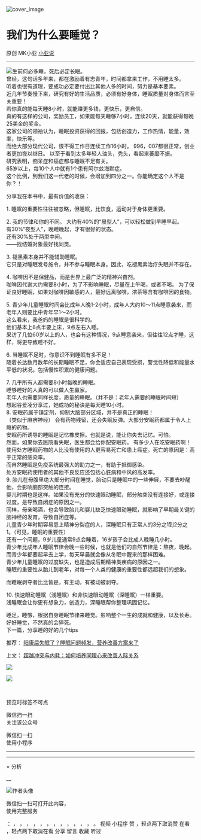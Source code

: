 ![cover_image](https://mmbiz.qpic.cn/mmbiz_jpg/A8SKDch4cJHB3vzfWd7hzIZSh2aM4xMiax3FzgjtFiaR2PdWQr4oUlt3tcsDibZusiahMPXshtJb6p715K5W5USShg/0?wx_fmt=jpeg)

#  我们为什么要睡觉？

原创  MK小亚  [ 小亚说 ](javascript:void\(0\);)

__ _ _ _ _

![](https://mmbiz.qpic.cn/mmbiz_jpg/A8SKDch4cJHB3vzfWd7hzIZSh2aM4xMiapibkMsrxExKibCQGPwv9eogkMEiaLB16GNfQUjBiaXdON2sV13oTUOqrZQ/640?wx_fmt=jpeg)
​  生前何必多睡，死后必定长眠。  
曾经，这句话多年来，都在激励着有志青年，时间都拿来工作，不用睡太多。  
听着也很有道理，要成功必定要付出比其他人多的时间，努力是基本要素。  
近几年节奏慢下来，研究有好的生活品质，必须有好身体，睡眠质量对身体而言至关重要！  
若你真的能每天睡8小时，就能赚更多钱，更快乐，更自信。  
真的有这样的公司，奖励员工，如果能每天睡够7小时，连续20天，就能获得每晚25美金的奖金。  
这家公司的领袖认为，睡眠投资获得的回报，包括创造力，工作热情，能量，效率，快乐等。  
而绝大部分现代公司，恨不得工作日连续工作16小时。  996，007都很正常，创业者更加夜以继日。  以至于看到太多年轻人油头，秃头，看起来萎靡不振。  
研究表明，痴呆症和癌症都与睡眠不足有关。  
65岁以上，每10个人中就有1个患有阿尔兹海默症。  
这个比例，到我们这一代老的时候，会增加到四分之一。你能确定这个人不是你？！  
  
分享我在本书中，最有价值的收获：  
  
1\.  睡眠的重要性往往被忽略，但睡眠，比饮食，运动对于身体更重要。  
  
2\.  我的节律和你的不同。  大约有40%的“晨型人”，可以轻松做到早睡早起。  
有30%“夜型人”，晚睡晚起，才有很好的状态。  
还有30%处于两型中间。  
——找结婚对象最好找同类。  
  
3\.  褪黑素本身并不能辅助睡眠。  
它只是对睡眠发号施令，并不参与睡眠本身。因此，吃褪黑素治疗失眠并不存在。  
  
4\.  咖啡因不是保健品，而是世界上最广泛的精神兴奋剂。  
咖啡因代谢大约需要8小时，为了不影响睡眠，尽量在上午喝，或者不喝。  为了保证良好睡眠，如果对咖啡因敏感的人，最好远离咖啡，浓茶等含有咖啡因的食物。  
  
5\.  青少年儿童睡眠时间会比成年人晚1-2小时，成年人大约10～11点睡意袭来，而老年人则要比中青年早1～2小时。  
这么看来，我爸妈的睡眠是很科学的。  
他们基本上8点半要上床，9点左右入睡。  
采访了几位60岁以上的人，也会有这种情况，9点睡意袭来，但往往12点才睡，这样，将更导致睡不好。  
  
6\.  当睡眠不足时，你意识不到睡眠有多不足！  
随着长达数月数年的长期睡眠不足，你会适应自己表现受损，警觉性降低和能量水平低的状况。包括慢性积累的健康问题。  
  
7\.  几乎所有人都需要8小时每晚的睡眠。  
睡够睡好的人真的可以做人生赢家。  
老年人也需要同样长度，质量的睡眠。（并不是：老年人需要的睡眠时间短）  
想起谷爱凌分享过，她成功的秘诀是每天睡10小时。  
8\.  安眠药属于镇定剂，抑制大脑部分区域，并不是真正的睡眠！  
（类似于麻痹神经）  会有药物残留，还会失眠反弹。大部分安眠药都属于令人上瘾的药物。  
安眠药所诱导的睡眠是记忆橡皮擦。也就是说，能让你失去记忆。可怕。  
然而，如果你去医院看失眠，医生都会给你配安眠药。  有多少人在吃安眠药啊！  
使用处方睡眠药物的人比没有使用的人更容易死亡和患上癌症。死亡的原因是：高于正常的感染率。  
而自然睡眠是免疫系统最强大的助力之一，有助于抵御感染。  
处方安眠药使用者的其他不良反应还包括心脏病和中风的高发率。  
9\.  胎儿在母腹里绝大部分时间在睡觉，胎动只是睡眠中的一些伸展，不要去吵醒他，会影响脑部突触的连接。  
婴儿时期也是这样。如果没有充分的快速眼动睡眠，部分触突没有连接好，或连接过度，是导致自闭症的原因之一。  
同样，母亲喝酒，也会导致胎儿和婴儿缺乏快速眼动睡眠，就影响了早期最关键的脑神经的发育，导致自闭症等。  
儿童青少年时期容易患上精神分裂症的人，深睡眠只有正常人的3分之1到2分之1。（可见，睡眠的重要性）  
还有一个问题，9岁儿童通常9点会睡着，16岁孩子会比成人晚睡几小时。  
青少年比成年人睡眠节律会晚一些时候，也就是他们的自然节律是：熬夜，晚起。  
而青少年都要起早去上学，每天早晨就会像从冬眠中醒来的那样困难。  
青少年儿童睡眠的过度缺失，也是造成后期精神类疾病的原因之一。  
睡眠的重要性从胎儿到老年，对每一个人类的健康的重要性都远超我们的想象。  
  
而睡眠剥夺者比比皆是，有主动，有被动被剥夺。  
  
10\.  快速眼动睡眠（浅睡眠）和非快速眼动睡眠（深睡眠）一样重要。  
浅睡眠会让你更有想象力，创造力，深睡眠帮你整理巩固记忆。  
  
睡足，睡够，根据自身睡眠节律来睡觉。影响整个一生的成就和健康，以及长寿。  
好好睡觉，不然真的会猝死。  
下一篇，分享睡的好的几个tips  ​  

推荐： [ 阳康后失眠了？睡眠问题频发，营养改善方案来了
](https://mp.weixin.qq.com/s?__biz=MzUxNDAwNTk0MQ==&mid=2247484798&idx=1&sn=3da29f03914e9e25f8d1ddf10260219c&scene=21#wechat_redirect)  

上文： [ 超越冲突与内耗：如何培养同理心来改善人际关系
](https://mp.weixin.qq.com/s?__biz=MzUxNDAwNTk0MQ==&mid=2247484935&idx=1&sn=a03a0bd6571008275d9f7641ccd442c2&scene=21#wechat_redirect)

![](https://mmbiz.qpic.cn/mmbiz_gif/b96CibCt70iaZ7Bia3Wm91cEuWhERXfCYjTia9tf7aMjVBNRETSa2NpGjCV6tyNvgCLos8LBgwEgxcwaIw8zdOsG7A/640?wx_fmt=gif)

![](https://mmbiz.qpic.cn/mmbiz_jpg/A8SKDch4cJEicCnqTxiatgGquhIicZ1wJ1Dth5YOOzoYV7U4N3HmiaO0vVAzjOpBVdtF0gnL632Fc7HqiaDmgveQDEw/640?wx_fmt=jpeg)

  
​

预览时标签不可点

微信扫一扫  
关注该公众号



微信扫一扫  
使用小程序

****



****



×  分析

__

![作者头像](http://mmbiz.qpic.cn/mmbiz_png/A8SKDch4cJE0KicTMyrVCx3VLqEgic5sJ1V5QeGZTibG9GLZlSCXSj5ByXNkib5PBrZVMkI41KKxgwE1K9gfypUeRg/0?wx_fmt=png)

微信扫一扫可打开此内容，  
使用完整服务

：  ，  ，  ，  ，  ，  ，  ，  ，  ，  ，  ，  ，  。  视频  小程序  赞  ，轻点两下取消赞  在看  ，轻点两下取消在看
分享  留言  收藏  听过


